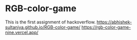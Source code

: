 # RGB-color-game
This is the first assignment of hackoverflow.
https://abhishek-sultaniya.github.io/RGB-color-game/
https://rgb-color-game-nine.vercel.app/
